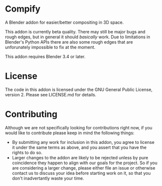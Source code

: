 # Compify

A Blender addon for easier/better compositing in 3D space.

This addon is currently beta quality.  There may still be major bugs and rough edges, but in general it should *basically* work.  Due to limitations in Blender's Python APIs there are also some rough edges that are unforunately impossible to fix at the moment.

This addon requires Blender 3.4 or later.


# License

The code in this addon is licensed under the GNU General Public License, version 2.  Please see LICENSE.md for details.


# Contributing

Although we are not specifically looking for contributions right now, if you would like to contribute please keep in mind the following things:

- By submitting any work for inclusion in this addon, you agree to license it under the same terms as above, and you assert that you have the rights to do so.
- Larger changes to the addon are likely to be rejected unless by pure coincidence they happen to align with our goals for the project.  So if you are considering a larger change, please either file an issue or otherwise contact us to discuss your idea before starting work on it, so that you don't inadvertantly waste your time.
